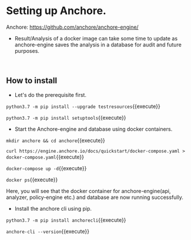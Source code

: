 # Setting up Anchore.

Anchore: https://github.com/anchore/anchore-engine/

* Result/Analysis of a docker image can take some time to update as anchore-engine saves the analysis in a database for audit and future purposes.
<br/>

## How to install

* Let's do the prerequisite first.

`python3.7 -m pip install --upgrade testresources`{{execute}}

`python3.7 -m pip install setuptools`{{execute}}

* Start the Anchore-engine and database using docker containers.

`mkdir anchore && cd anchore`{{execute}}

`curl https://engine.anchore.io/docs/quickstart/docker-compose.yaml > docker-compose.yaml`{{execute}}

`docker-compose up -d`{{execute}}

`docker ps`{{execute}}

Here, you will see that the docker container for anchore-engine(api, analyzer, policy-engine etc.) and database are now running successfully.

* Install the anchore cli using pip.

`python3.7 -m pip install anchorecli`{{execute}}

`anchore-cli --version`{{execute}}

<br/>